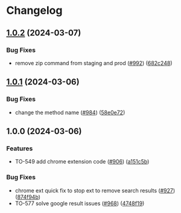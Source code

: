 # Changelog

## [1.0.2](https://github.com/bluelightcard/BlueLightCard-2.0/compare/bluelightcard/chrome-extension-v1.0.1...bluelightcard/chrome-extension-v1.0.2) (2024-03-07)


### Bug Fixes

* remove zip command from staging and  prod ([#992](https://github.com/bluelightcard/BlueLightCard-2.0/issues/992)) ([682c248](https://github.com/bluelightcard/BlueLightCard-2.0/commit/682c248380e8c289b007be9e189cd7138c46062d))

## [1.0.1](https://github.com/bluelightcard/BlueLightCard-2.0/compare/bluelightcard/chrome-extension-v1.0.0...bluelightcard/chrome-extension-v1.0.1) (2024-03-06)


### Bug Fixes

* change the method name ([#984](https://github.com/bluelightcard/BlueLightCard-2.0/issues/984)) ([58e0e72](https://github.com/bluelightcard/BlueLightCard-2.0/commit/58e0e72d56f0da72182b23ea614081a6e0ddf53a))

## 1.0.0 (2024-03-06)


### Features

* TO-549 add chrome extension code ([#906](https://github.com/bluelightcard/BlueLightCard-2.0/issues/906)) ([a151c5b](https://github.com/bluelightcard/BlueLightCard-2.0/commit/a151c5b965e718da3dd44a6031e0c052b34ca639))


### Bug Fixes

* chrome ext quick fix to stop ext to remove search results ([#927](https://github.com/bluelightcard/BlueLightCard-2.0/issues/927)) ([874f94b](https://github.com/bluelightcard/BlueLightCard-2.0/commit/874f94bb77e0133afce649f617cca50fe4cc90e3))
* TO-577 solve google result issues  ([#968](https://github.com/bluelightcard/BlueLightCard-2.0/issues/968)) ([4748f19](https://github.com/bluelightcard/BlueLightCard-2.0/commit/4748f19bf5b7d0685075579e61e8179baf7acc26))
